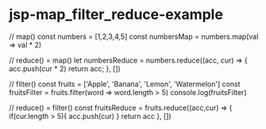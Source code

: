 # jsp-map_filter_reduce-example

// map()
const numbers = [1,2,3,4,5]
const numbersMap = numbers.map(val => val * 2)

// reduce() = map()
let numbersReduce = numbers.reduce((acc, cur) => {
    acc.push(cur * 2)
    return acc;
}, [])

// filter()
const fruits = ['Apple', 'Banana', 'Lemon', 'Watermelon']
const fruitsFilter = fruits.filter(word => word.length > 5)
console.log(fruitsFilter)

// reduce() = filter()
const fruitsReduce = fruits.reduce((acc,cur) => {
    if(cur.length > 5){
        acc.push(cur)
    }
    return acc
}, [])

